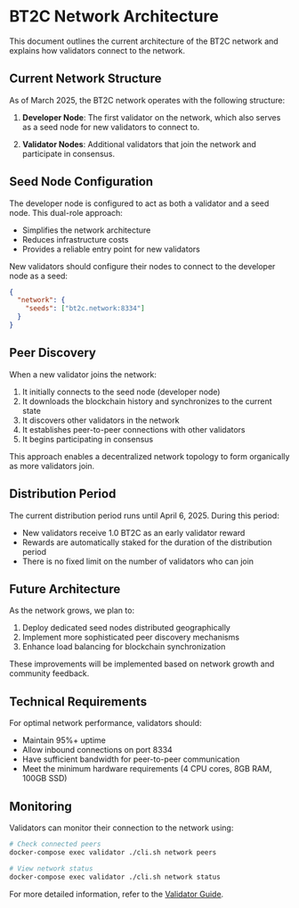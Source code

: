 # BT2C Network Architecture

This document outlines the current architecture of the BT2C network and explains how validators connect to the network.

## Current Network Structure

As of March 2025, the BT2C network operates with the following structure:

1. **Developer Node**: The first validator on the network, which also serves as a seed node for new validators to connect to.

2. **Validator Nodes**: Additional validators that join the network and participate in consensus.

## Seed Node Configuration

The developer node is configured to act as both a validator and a seed node. This dual-role approach:

- Simplifies the network architecture
- Reduces infrastructure costs
- Provides a reliable entry point for new validators

New validators should configure their nodes to connect to the developer node as a seed:

```json
{
  "network": {
    "seeds": ["bt2c.network:8334"]
  }
}
```

## Peer Discovery

When a new validator joins the network:

1. It initially connects to the seed node (developer node)
2. It downloads the blockchain history and synchronizes to the current state
3. It discovers other validators in the network
4. It establishes peer-to-peer connections with other validators
5. It begins participating in consensus

This approach enables a decentralized network topology to form organically as more validators join.

## Distribution Period

The current distribution period runs until April 6, 2025. During this period:

- New validators receive 1.0 BT2C as an early validator reward
- Rewards are automatically staked for the duration of the distribution period
- There is no fixed limit on the number of validators who can join

## Future Architecture

As the network grows, we plan to:

1. Deploy dedicated seed nodes distributed geographically
2. Implement more sophisticated peer discovery mechanisms
3. Enhance load balancing for blockchain synchronization

These improvements will be implemented based on network growth and community feedback.

## Technical Requirements

For optimal network performance, validators should:

- Maintain 95%+ uptime
- Allow inbound connections on port 8334
- Have sufficient bandwidth for peer-to-peer communication
- Meet the minimum hardware requirements (4 CPU cores, 8GB RAM, 100GB SSD)

## Monitoring

Validators can monitor their connection to the network using:

```bash
# Check connected peers
docker-compose exec validator ./cli.sh network peers

# View network status
docker-compose exec validator ./cli.sh network status
```

For more detailed information, refer to the [Validator Guide](VALIDATOR_GUIDE.md).
